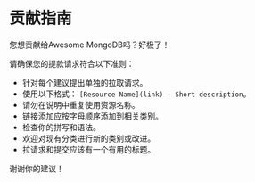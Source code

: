 # 贡献指南

您想贡献给Awesome MongoDB吗？好极了！

请确保您的提款请求符合以下准则：

* 针对每个建议提出单独的拉取请求。
* 使用以下格式： `[Resource Name](link) - Short description`。
* 请勿在说明中重复使用资源名称。
* 链接添加应按字母顺序添加到相关类别。
* 检查你的拼写和语法。
* 欢迎对现有分类进行新的类别或改进。
* 拉请求和提交应该有一个有用的标题。

谢谢你的建议！